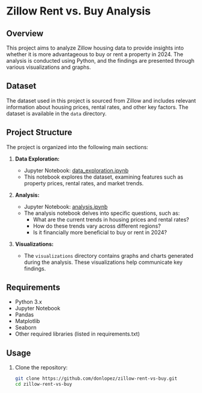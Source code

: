 # Zillow Rent vs. Buy Analysis

## Overview

This project aims to analyze Zillow housing data to provide insights into whether it is more advantageous to buy or rent a property in 2024. The analysis is conducted using Python, and the findings are presented through various visualizations and graphs.

## Dataset

The dataset used in this project is sourced from Zillow and includes relevant information about housing prices, rental rates, and other key factors. The dataset is available in the `data` directory.

## Project Structure

The project is organized into the following main sections:

1. **Data Exploration:**
   - Jupyter Notebook: [data_exploration.ipynb](/notebooks/data_exploration.ipynb)
   - This notebook explores the dataset, examining features such as property prices, rental rates, and market trends.

2. **Analysis:**
   - Jupyter Notebook: [analysis.ipynb](/notebooks/analysis.ipynb)
   - The analysis notebook delves into specific questions, such as:
     - What are the current trends in housing prices and rental rates?
     - How do these trends vary across different regions?
     - Is it financially more beneficial to buy or rent in 2024?

3. **Visualizations:**
   - The `visualizations` directory contains graphs and charts generated during the analysis. These visualizations help communicate key findings.

## Requirements

- Python 3.x
- Jupyter Notebook
- Pandas
- Matplotlib
- Seaborn
- Other required libraries (listed in requirements.txt)

## Usage

1. Clone the repository:

   ```bash
   git clone https://github.com/donlopez/zillow-rent-vs-buy.git
   cd zillow-rent-vs-buy
